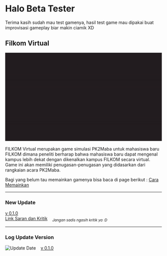 # Halo Beta Tester

Terima kasih sudah mau test gamenya, hasil test game mau dipakai buat improvisasi gameplay biar makin ciamik XD
## Filkom Virtual
![Preview](images/filkom-virtual.gif)
<!-- ![Preview](images/preview-filkom-virtual.png) -->

FILKOM Virtual merupakan game simulasi PK2Maba untuk mahasiswa baru FILKOM dimana peneliti berharap bahwa mahasiswa baru dapat mengenal kampus lebih dekat dengan dikenalkan kampus FILKOM secara virtual. Game ini akan memiliki penugasan-penugasan yang didasarkan dari rangkaian acara PK2Maba.

Bagi yang belum tau memainkan gamenya bisa baca di page berikut : [Cara Memainkan](/cara-bermain)

***
### New Update
[v 0.1.0](/pengujian-1) <br>
[Link Saran dan Kritik](https://forms.gle/H3mCdJaQwjFPBsHw8) &nbsp;&nbsp; <sub>*Jangan sadis ngasih kritik ya :D*</sub>
***

### Log Update Version
![Update Date](https://img.shields.io/badge/-24%20Mei%202022-brightgreen) &nbsp;&nbsp; [v 0.1.0](/pengujian-1) <br>
